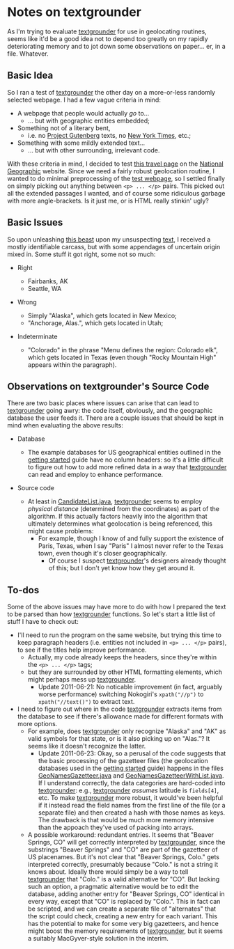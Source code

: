 Notes on textgrounder
=====================

As I'm trying to evaluate [textgrounder][tg] for use in geolocating routines, seems like it'd be a good idea not to depend too greatly on my rapidly deteriorating memory and to jot down some observations on paper... er, in a file.  Whatever.

Basic Idea
------------

So I ran a test of [textgrounder][tg] the other day on a more-or-less randomly selected webpage.  I had a few vague criteria in mind:

* A webpage that people would actually _go_ to...
    * ... but with geographic entities embedded;
* Something not of a literary bent,
    * i.e. no [Project Gutenberg][pg] texts, no [New York Times][nyt], etc.;
* Something with some mildly extended text...
    * ... but with other surrounding, irrelevant code.

With these criteria in mind, I decided to test [this travel page][test] on the [National Geographic][natgeo] website.  Since we need a fairly robust geolocation routine, I wanted to do minimal preprocessing of the [test webpage][test], so I settled finally on simply picking out anything between `<p> ... </p>` pairs.  This picked out all the extended passages I wanted, and of course some ridiculous garbage with more angle-brackets.  Is it just me, or is HTML really stinkin' ugly?

Basic Issues
------------

So upon unleashing [this beast][tg] upon my unsuspecting [text][test], I received a mostly identifiable carcass, but with some appendages of uncertain origin mixed in.  Some stuff it got right, some not so much:

* Right
    * Fairbanks, AK
    * Seattle, WA

* Wrong
    * Simply "Alaska", which gets located in New Mexico;
    * "Anchorage, Alas.", which gets located in Utah;

* Indeterminate
    * "Colorado" in the phrase "Menu defines the region: Colorado elk", which gets located in Texas (even though "Rocky Mountain High" appears within the paragraph).


Observations on textgrounder's Source Code
------------------------------------------

There are two basic places where issues can arise that can lead to [textgrounder][tg] going awry: the code itself, obviously, and the geographic database the user feeds it.  There are a couple issues that should be kept in mind when evaluating the above results:

* Database
    * The example databases for US geographical entities outlined in the [getting started][gs] guide have no column headers: so it's a little difficult to figure out how to add more refined data in a way that [textgrounder][tg] can read and employ to enhance performance.

* Source code
    * At least in [CandidateList.java][cl], [textgrounder][tg] seems to employ _physical distance_ (determined from the coordinates) as part of the algorithm.  If this actually factors heavily into the algorithm that ultimately determines what geolocation is being referenced, this might cause problems:
        * For example, though I know of and fully support the existence of Paris, Texas, when I say "Paris" I almost never refer to the Texas town, even though it's closer geographically.
            * Of course I suspect [textgrounder][tg]'s designers already thought of this; but I don't yet know how they get around it.


To-dos
------

Some of the above issues may have more to do with how I prepared the text to be parsed than how [textgrounder][tg] functions.  So let's start a little list of stuff I have to check out:

*  I'll need to run the program on the same website, but trying this time to keep paragraph headers (i.e. entities not included in `<p> ... </p>` pairs), to see if the titles help improve performance.
    * Actually, my code already keeps the headers, since they're within the `<p> ... </p>` tags;
    * but they are surrounded by other HTML formatting elements, which might perhaps mess up [textgrounder][tg].
        * Update 2011-06-21: No noticable improvement (in fact, arguably worse performance) switching Nokogiri's `xpath("//p")` to `xpath("//text()")` to extract text.
* I need to figure out where in the code [textgrounder][tg] extracts items from the database to see if there's allowance made for different formats with more options.
    * For example, does [textgrounder][tg] only recognize "Alaska" and "AK" as valid symbols for that state, or is it also picking up on "Alas."?  It seems like it doesn't recognize the latter.
        * Update 2011-06-23: Okay, so a perusal of the code suggests that the basic processing of the gazetteer files (the geolocation databases used in the [getting started][gs] guide) happens in the files [GeoNamesGazetteer.java][gng] and [GeoNamesGazetteerWithList.java][gngl].  If I understand correctly, the data categories are hard-coded into [textgrounder][tg]: e.g., [textgrounder][tg] _assumes_ latitude is `fields[4]`, etc.  To make [textgrounder][tg] more robust, it would've been helpful if it instead read the field names from the first line of the file (or a separate file) and then created a hash with those names as keys.  The drawback is that would be much more memory intensive than the appoach they've used of packing into arrays.
    * A possible workaround: redundant entries.  It seems that "Beaver Springs, CO" will get correctly interpreted by [textgrounder][tg], since the substrings "Beaver Springs" and "CO" are part of the gazetteer of US placenames.  But it's not clear that "Beaver Springs, Colo." gets interpreted correctly, presumably because "Colo." is not a string it knows about.  Ideally there would simply be a way to tell [textgrounder][tg] that "Colo." is a valid alternative for "CO".  But lacking such an option, a pragmatic alternative would be to edit the database, adding another entry for "Beaver Springs, CO" identical in every way, except that "CO" is replaced by "Colo.".  This in fact can be scripted, and we can create a separate file of "alternates" that the script could check, creating a new entry for each variant.  This has the potential to make for some very big gazetteers, and hence might boost the memory requirements of [textgrounder][tg], but it seems a suitably MacGyver-style solution in the interim.

[tg]: http://code.google.com/p/textgrounder/ "textgrounder wiki"
[pg]: http://www.gutenberg.org/wiki/Main_Page "Project Gutenberg homepage"
[nyt]: http://www.nytimes.com/ "New York Times"
[test]: http://travel.nationalgeographic.com/travel/hotels/2009/best-hotels-western-us/ "NatGeo test page"
[natgeo]: http://www.nationalgeographic.com/ "National Geographic"
[gs]: http://code.google.com/p/textgrounder/wiki/GettingStarted "textgrounder Getting Started guide"
[cl]: http://code.google.com/p/textgrounder/source/browse/src/main/java/opennlp/textgrounder/topo/gaz/CandidateList.java "CandidateList.java"
[gng]: http://code.google.com/p/textgrounder/source/browse/src/main/java/opennlp/textgrounder/topo/gaz/GeoNamesGazetteer.java "textgrounder file GeoNamesGazetteer.java"
[gngl]: http://code.google.com/p/textgrounder/source/browse/src/main/java/opennlp/textgrounder/topo/gaz/GeoNamesGazetteerWithList.java "textgrounder file GeoNamesGazetteerWithList.java"